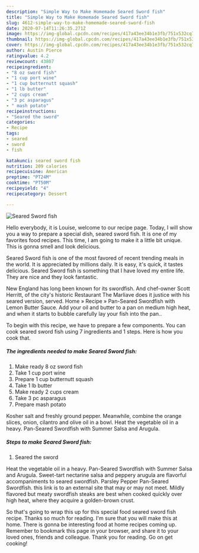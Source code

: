 ```yaml
---
description: "Simple Way to Make Homemade Seared Sword fish"
title: "Simple Way to Make Homemade Seared Sword fish"
slug: 4612-simple-way-to-make-homemade-seared-sword-fish
date: 2020-07-14T11:26:35.271Z
image: https://img-global.cpcdn.com/recipes/417a43ee34b1e3fb/751x532cq70/seared-sword-fish-recipe-main-photo.jpg
thumbnail: https://img-global.cpcdn.com/recipes/417a43ee34b1e3fb/751x532cq70/seared-sword-fish-recipe-main-photo.jpg
cover: https://img-global.cpcdn.com/recipes/417a43ee34b1e3fb/751x532cq70/seared-sword-fish-recipe-main-photo.jpg
author: Austin Pierce
ratingvalue: 4.2
reviewcount: 43807
recipeingredient:
- "8 oz sword fish"
- "1 cup port wine"
- "1 cup butternutt squash"
- "1 lb butter"
- "2 cups cream"
- "3 pc asparagus"
- " mash potato"
recipeinstructions:
- "Seared the sword"
categories:
- Recipe
tags:
- seared
- sword
- fish

katakunci: seared sword fish 
nutrition: 209 calories
recipecuisine: American
preptime: "PT24M"
cooktime: "PT50M"
recipeyield: "4"
recipecategory: Dessert

---
```



![Seared Sword fish](https://img-global.cpcdn.com/recipes/417a43ee34b1e3fb/751x532cq70/seared-sword-fish-recipe-main-photo.jpg)

Hello everybody, it is Louise, welcome to our recipe page. Today, I will show you a way to prepare a special dish, seared sword fish. It is one of my favorites food recipes. This time, I am going to make it a little bit unique. This is gonna smell and look delicious.

Seared Sword fish is one of the most favored of recent trending meals in the world. It is appreciated by millions daily. It is easy, it's quick, it tastes delicious. Seared Sword fish is something that I have loved my entire life. They are nice and they look fantastic.

New England has long been known for its swordfish. And chef-owner Scott Herritt, of the city&#39;s historic Restaurant The Marliave does it justice with his seared version, served. Home » Recipe » Pan-Seared Swordfish with Lemon Butter Sauce. Add your oil and butter to a pan on medium high heat, and when it starts to bubble carefully lay your fish into the pan..


To begin with this recipe, we have to prepare a few components. You can cook seared sword fish using 7 ingredients and 1 steps. Here is how you cook that.

<!--inarticleads1-->

##### The ingredients needed to make Seared Sword fish:

1. Make ready 8 oz sword fish
1. Take 1 cup port wine
1. Prepare 1 cup butternutt squash
1. Take 1 lb butter
1. Make ready 2 cups cream
1. Take 3 pc asparagus
1. Prepare  mash potato


Kosher salt and freshly ground pepper. Meanwhile, combine the orange slices, onion, cilantro and olive oil in a bowl. Heat the vegetable oil in a heavy. Pan-Seared Swordfish with Summer Salsa and Arugula. 

<!--inarticleads2-->

##### Steps to make Seared Sword fish:

1. Seared the sword


Heat the vegetable oil in a heavy. Pan-Seared Swordfish with Summer Salsa and Arugula. Sweet-tart nectarine salsa and peppery arugula are flavorful accompaniments to seared swordfish. Parsley Pepper Pan-Seared Swordfish. this link is to an external site that may or may not meet. Mildly flavored but meaty swordfish steaks are best when cooked quickly over high heat, where they acquire a golden-brown crust. 

So that's going to wrap this up for this special food seared sword fish recipe. Thanks so much for reading. I'm sure that you will make this at home. There is gonna be interesting food at home recipes coming up. Remember to bookmark this page in your browser, and share it to your loved ones, friends and colleague. Thank you for reading. Go on get cooking!
